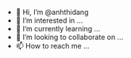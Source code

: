 - 👋 Hi, I’m @anhthidang
- 👀 I’m interested in ...
- 🌱 I’m currently learning ...
- 💞️ I’m looking to collaborate on ...
- 📫 How to reach me ...

<!---
anhthidang/anhthidang is a ✨ special ✨ repository because its `README.md` (this file) appears on your GitHub profile.
You can click the Preview link to take a look at your changes.
--->
